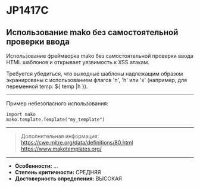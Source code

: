 # JP1417C
## Использование mako без самостоятельной проверки ввода
Использование фреймворка mako без самостоятельной проверки ввода
HTML шаблонов и открывает уязвимость к XSS атакам.

Требуется убедиться, что выходные шаблоны надлежащим образом экранированы
с использованием флагов 'n', 'h' или 'x' (например, для переменной temp: ${ temp |h }).

---
Пример небезопасного использования:
```
import mako
mako.template.Template("my_template")
```
---
> Дополнительная информация:
> <https://cwe.mitre.org/data/definitions/80.html>
> <https://www.makotemplates.org/>
---
* __Особенности:__ ...
* __Степень критичности:__ СРЕДНЯЯ
* __Достоверность определения:__ ВЫСОКАЯ
